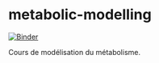 # metabolic-modelling

[![Binder](https://mybinder.org/badge_logo.svg)](https://mybinder.org/v2/gh/maxm4/metabolic-modelling/HEAD?urlpath=%2Fnotebooks%2FMod%25C3%25A9lisation_du_m%25C3%25A9tabolisme.ipynb)

Cours de modélisation du métabolisme.
